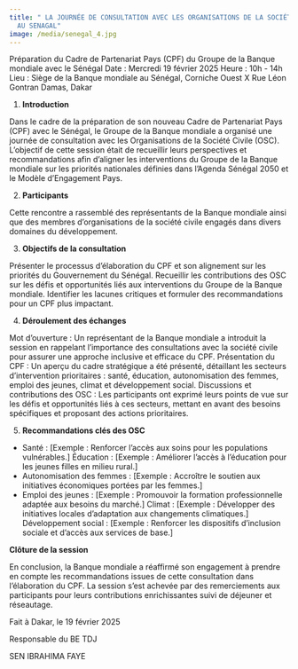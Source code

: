 ```yaml
---
title: " LA JOURNÉE DE CONSULTATION AVEC LES ORGANISATIONS DE LA SOCIÉTÉ CIVILE
  AU SENAGAL"
image: /media/senegal_4.jpg
---
```

Préparation du Cadre de Partenariat Pays (CPF) du Groupe de la Banque mondiale avec le Sénégal
Date : Mercredi 19 février 2025 Heure : 10h - 14h Lieu : Siège de la Banque mondiale au Sénégal, Corniche Ouest X Rue Léon Gontran Damas, Dakar

1. **Introduction** 

Dans le cadre de la préparation de son nouveau Cadre de Partenariat Pays (CPF) avec le Sénégal, le Groupe de la Banque mondiale a organisé une journée de consultation avec les Organisations de la Société Civile (OSC). L’objectif de cette session était de recueillir leurs perspectives et recommandations afin d’aligner les interventions du Groupe de la Banque mondiale sur les priorités nationales définies dans l’Agenda Sénégal 2050 et le Modèle d’Engagement Pays.

2. **Participants** 

Cette rencontre a rassemblé des représentants de la Banque mondiale ainsi que des membres d’organisations de la société civile engagés dans divers domaines du développement.

3. **Objectifs de la consultation** 

Présenter le processus d’élaboration du CPF et son alignement sur les priorités du Gouvernement du Sénégal. Recueillir les contributions des OSC sur les défis et opportunités liés aux interventions du Groupe de la Banque mondiale. Identifier les lacunes critiques et formuler des recommandations pour un CPF plus impactant.

4. **Déroulement des échanges** 

Mot d’ouverture : Un représentant de la Banque mondiale a introduit la session en rappelant l’importance des consultations avec la société civile pour assurer une approche inclusive et efficace du CPF. Présentation du CPF : Un aperçu du cadre stratégique a été présenté, détaillant les secteurs d’intervention prioritaires : santé, éducation, autonomisation des femmes, emploi des jeunes, climat et développement social. Discussions et contributions des OSC : Les participants ont exprimé leurs points de vue sur les défis et opportunités liés à ces secteurs, mettant en avant des besoins spécifiques et proposant des actions prioritaires.

5. **Recommandations clés des OSC** 

* Santé : \[Exemple : Renforcer l’accès aux soins pour les populations vulnérables.] Éducation : \[Exemple : Améliorer l’accès à l’éducation pour les jeunes filles en milieu rural.] 
* Autonomisation des femmes : \[Exemple : Accroître le soutien aux initiatives économiques portées par les femmes.] 
* Emploi des jeunes : \[Exemple : Promouvoir la formation professionnelle adaptée aux besoins du marché.] Climat : \[Exemple : Développer des initiatives locales d’adaptation aux changements climatiques.] Développement social : \[Exemple : Renforcer les dispositifs d’inclusion sociale et d’accès aux services de base.]



**Clôture de la session** 


En conclusion, la Banque mondiale a réaffirmé son engagement à prendre en compte les recommandations issues de cette consultation dans l’élaboration du CPF. La session s’est achevée par des remerciements aux participants pour leurs contributions enrichissantes suivi de déjeuner et réseautage.

Fait à Dakar, le 19 février 2025 

Responsable du BE TDJ

SEN IBRAHIMA FAYE